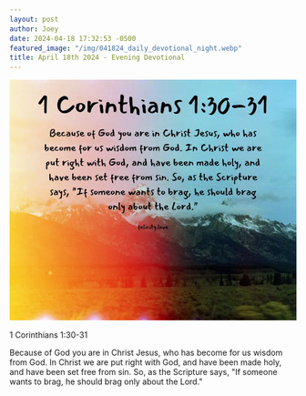 ```yaml
---
layout: post
author: Joey
date: 2024-04-18 17:32:53 -0500
featured_image: "/img/041824_daily_devotional_night.webp"
title: April 18th 2024 - Evening Devotional
---
```


[![April 18th 2024 - Evening Devotional](/img/041824_daily_devotional_night.webp)](/img/041824_daily_night_morning.webp)

1 Corinthians 1:30-31

Because of God you are in Christ Jesus, who has become for us wisdom from God. In Christ we are put right with God, and have been made holy, and have been set free from sin. So, as the Scripture says, "If someone wants to brag, he should brag only about the Lord."
